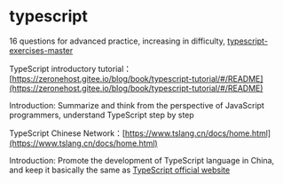 # typescript
16 questions for advanced practice, increasing in difficulty, [typescript-exercises-master](./typescript-exercises-master/README)

TypeScript introductory tutorial：[https://zeronehost.gitee.io/blog/book/typescript-tutorial/#/README](https://zeronehost.gitee.io/blog/book/typescript-tutorial/#/README)

Introduction: Summarize and think from the perspective of JavaScript programmers, understand TypeScript step by step

TypeScript Chinese Network：[https://www.tslang.cn/docs/home.html](https://www.tslang.cn/docs/home.html)

Introduction: Promote the development of TypeScript language in China, and keep it basically the same as [TypeScript official website](https://www.typescriptlang.org)